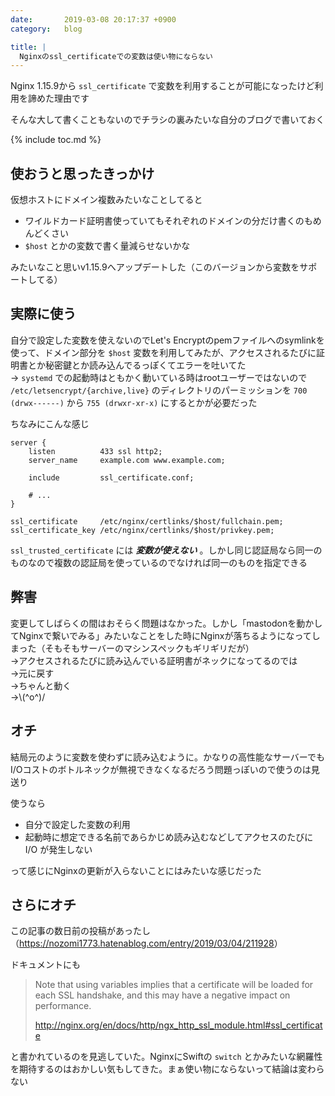 ```yaml
---
date:       2019-03-08 20:17:37 +0900
category:   blog

title: |
  Nginxのssl_certificateでの変数は使い物にならない
---
```


Nginx 1.15.9から `ssl_certificate` で変数を利用することが可能になったけど利用を諦めた理由です

<!--more-->

そんな大して書くこともないのでチラシの裏みたいな自分のブログで書いておく

{% include toc.md %}

## 使おうと思ったきっかけ
仮想ホストにドメイン複数みたいなことしてると

- ワイルドカード証明書使っていてもそれぞれのドメインの分だけ書くのもめんどくさい
- `$host` とかの変数で書く量減らせないかな

みたいなこと思いv1.15.9へアップデートした（このバージョンから変数をサポートしてる）


## 実際に使う
自分で設定した変数を使えないのでLet's Encryptのpemファイルへのsymlinkを使って、ドメイン部分を `$host` 変数を利用してみたが、アクセスされるたびに証明書とか秘密鍵とか読み込んでるっぽくてエラーを吐いてた  
→ `systemd` での起動時はともかく動いている時はrootユーザーではないので `/etc/letsencrypt/{archive,live}` のディレクトリのパーミッションを `700 (drwx------)` から `755 (drwxr-xr-x)` にするとかが必要だった

ちなみにこんな感じ

```nginx
server {
    listen          433 ssl http2;
    server_name     example.com www.example.com;

    include         ssl_certificate.conf;

    # ...
}
```
```nginx
ssl_certificate     /etc/nginx/certlinks/$host/fullchain.pem;
ssl_certificate_key /etc/nginx/certlinks/$host/privkey.pem;
```

`ssl_trusted_certificate` には ***変数が使えない*** 。しかし同じ認証局なら同一のものなので複数の認証局を使っているのでなければ同一のものを指定できる


## 弊害
変更してしばらくの間はおそらく問題はなかった。しかし「mastodonを動かしてNginxで繋いでみる」みたいなことをした時にNginxが落ちるようになってしまった（そもそもサーバーのマシンスペックもギリギリだが）  
→アクセスされるたびに読み込んでいる証明書がネックになってるのでは  
→元に戻す  
→ちゃんと動く  
→\\(^o^)/


## オチ
結局元のように変数を使わずに読み込むように。かなりの高性能なサーバーでもI/Oコストのボトルネックが無視できなくなるだろう問題っぽいので使うのは見送り

使うなら

- 自分で設定した変数の利用
- 起動時に想定できる名前であらかじめ読み込むなどしてアクセスのたびに I/O が発生しない

って感じにNginxの更新が入らないことにはみたいな感じだった


## さらにオチ
この記事の数日前の投稿があったし（<https://nozomi1773.hatenablog.com/entry/2019/03/04/211928>）

ドキュメントにも
> Note that using variables implies that a certificate will be loaded for each SSL handshake, and this may have a negative impact on performance.
>
> <http://nginx.org/en/docs/http/ngx_http_ssl_module.html#ssl_certificate>

と書かれているのを見逃していた。NginxにSwiftの `switch` とかみたいな網羅性を期待するのはおかしい気もしてきた。まぁ使い物にならないって結論は変わらない
